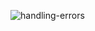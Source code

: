 ![handling-errors](https://user-images.githubusercontent.com/81518354/149727957-d0c19245-05a9-4a45-8465-c26750ab6b95.png)
